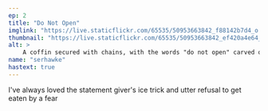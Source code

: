 ```yaml
---
ep: 2
title: "Do Not Open"
imglink: "https://live.staticflickr.com/65535/50953663842_f88142b7d4_o.jpg"
thumbnail: "https://live.staticflickr.com/65535/50953663842_ef420a4e64_q.jpg"
alt: >
    A coffin secured with chains, with the words "do not open" carved on the lid and a glass of juice on top of it. There are squiggly lines around the coffin to suggest movement.
name: "serhawke"
hastext: true
---
```

I've always loved the statement giver's ice trick and utter refusal to get eaten by a fear